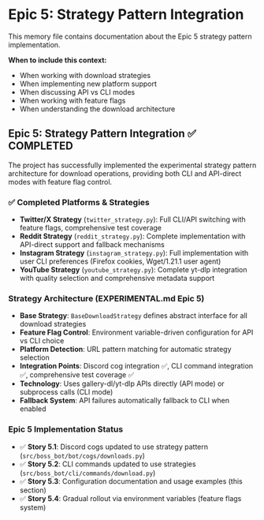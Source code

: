 # Epic 5: Strategy Pattern Integration

This memory file contains documentation about the Epic 5 strategy pattern implementation.

**When to include this context:**
- When working with download strategies
- When implementing new platform support
- When discussing API vs CLI modes
- When working with feature flags
- When understanding the download architecture

## Epic 5: Strategy Pattern Integration ✅ COMPLETED
The project has successfully implemented the experimental strategy pattern architecture for download operations, providing both CLI and API-direct modes with feature flag control.

### ✅ Completed Platforms & Strategies
- **Twitter/X Strategy** (`twitter_strategy.py`): Full CLI/API switching with feature flags, comprehensive test coverage
- **Reddit Strategy** (`reddit_strategy.py`): Complete implementation with API-direct support and fallback mechanisms
- **Instagram Strategy** (`instagram_strategy.py`): Full implementation with user CLI preferences (Firefox cookies, Wget/1.21.1 user agent)
- **YouTube Strategy** (`youtube_strategy.py`): Complete yt-dlp integration with quality selection and comprehensive metadata support

### Strategy Architecture (EXPERIMENTAL.md Epic 5)
- **Base Strategy**: `BaseDownloadStrategy` defines abstract interface for all download strategies
- **Feature Flag Control**: Environment variable-driven configuration for API vs CLI choice
- **Platform Detection**: URL pattern matching for automatic strategy selection
- **Integration Points**: Discord cog integration ✅, CLI command integration ✅, comprehensive test coverage ✅
- **Technology**: Uses gallery-dl/yt-dlp APIs directly (API mode) or subprocess calls (CLI mode)
- **Fallback System**: API failures automatically fallback to CLI when enabled

### Epic 5 Implementation Status
- ✅ **Story 5.1**: Discord cogs updated to use strategy pattern (`src/boss_bot/bot/cogs/downloads.py`)
- ✅ **Story 5.2**: CLI commands updated to use strategies (`src/boss_bot/cli/commands/download.py`)
- ✅ **Story 5.3**: Configuration documentation and usage examples (this section)
- ✅ **Story 5.4**: Gradual rollout via environment variables (feature flags system)
